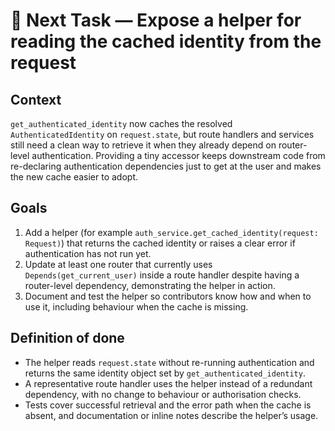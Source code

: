 # 🔄 Next Task — Expose a helper for reading the cached identity from the request

## Context
`get_authenticated_identity` now caches the resolved `AuthenticatedIdentity` on `request.state`, but route handlers and services still need a clean way to retrieve it when they already depend on router-level authentication. Providing a tiny accessor keeps downstream code from re-declaring authentication dependencies just to get at the user and makes the new cache easier to adopt.

## Goals
1. Add a helper (for example `auth_service.get_cached_identity(request: Request)`) that returns the cached identity or raises a clear error if authentication has not run yet.
2. Update at least one router that currently uses `Depends(get_current_user)` inside a route handler despite having a router-level dependency, demonstrating the helper in action.
3. Document and test the helper so contributors know how and when to use it, including behaviour when the cache is missing.

## Definition of done
- The helper reads `request.state` without re-running authentication and returns the same identity object set by `get_authenticated_identity`.
- A representative route handler uses the helper instead of a redundant dependency, with no change to behaviour or authorisation checks.
- Tests cover successful retrieval and the error path when the cache is absent, and documentation or inline notes describe the helper’s usage.
